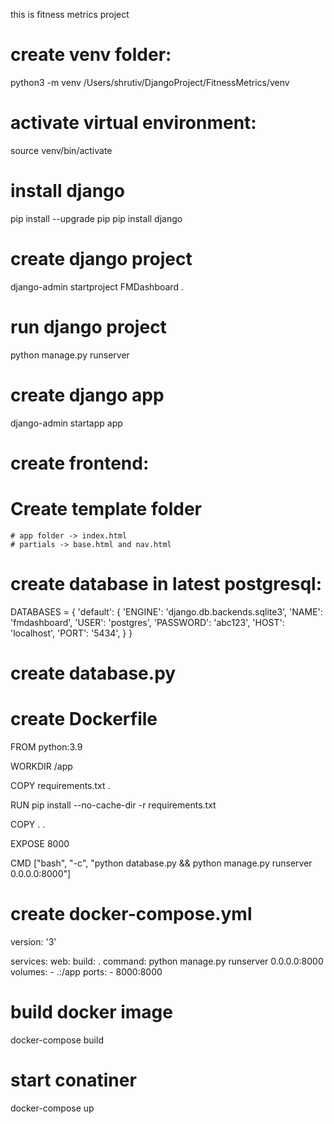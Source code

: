 this is fitness metrics project



# create venv folder:
python3 -m venv /Users/shrutiv/DjangoProject/FitnessMetrics/venv

# activate virtual environment:
source venv/bin/activate

# install django
pip install --upgrade pip
pip install django

# create django project
django-admin startproject FMDashboard .

# run django project
python manage.py runserver   

# create django app
django-admin startapp app  

# create frontend:
# Create template folder 
    # app folder -> index.html
    # partials -> base.html and nav.html

# create database in latest postgresql:
DATABASES = {
    'default': {
        'ENGINE': 'django.db.backends.sqlite3',
        'NAME': 'fmdashboard',
        'USER': 'postgres',
        'PASSWORD': 'abc123',
        'HOST': 'localhost',
        'PORT': '5434',
    }
}
# create database.py

# create Dockerfile
FROM python:3.9

WORKDIR /app

COPY requirements.txt .

RUN pip install --no-cache-dir -r requirements.txt

COPY . .

EXPOSE 8000

CMD ["bash", "-c", "python database.py && python manage.py runserver 0.0.0.0:8000"]



# create docker-compose.yml
version: '3'

services:
  web:
    build: .
    command: python manage.py runserver 0.0.0.0:8000
    volumes:
      - .:/app
    ports:
      - 8000:8000

# build docker image
docker-compose build

# start conatiner
docker-compose up
